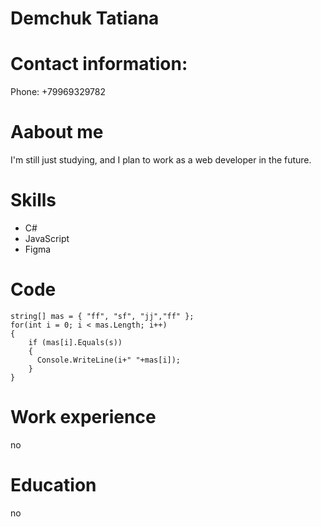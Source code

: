 # Demchuk Tatiana
# Contact information:
Phone: +79969329782
# Aabout me
I'm still just studying, and I plan to work as a web developer in the future.
# Skills
* C#
* JavaScript
* Figma
# Code
```string s=Convert.ToString(Console.ReadLine()); 
string[] mas = { "ff", "sf", "jj","ff" }; 
for(int i = 0; i < mas.Length; i++) 
{ 
    if (mas[i].Equals(s)) 
    { 
      Console.WriteLine(i+" "+mas[i]); 
    } 
}
 ```
# Work experience
no
# Education
no

